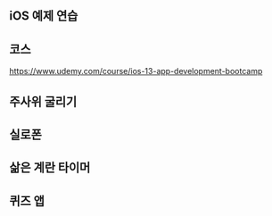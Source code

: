 ## iOS 예제 연습

## 코스
<a href="https://www.udemy.com/course/ios-13-app-development-bootcamp" target="_blank">https://www.udemy.com/course/ios-13-app-development-bootcamp</a>

## 주사위 굴리기



## 실로폰



## 삶은 계란 타이머



## 퀴즈 앱


